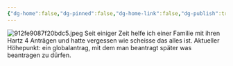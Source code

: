 ```yaml
---
{"dg-home":false,"dg-pinned":false,"dg-home-link":false,"dg-publish":true,"tags":["dgblip"],"disabled rules":["yaml-title","yaml-title-alias","file-name-heading"],"title":"philipp on mastodon @ 2023-03-21","created-date":"2023-03-21T20:03:19","id":110063058912329010,"updated-date":"2025-05-02T08:50:43","dg-path":"blips/110063058912329008.md","permalink":"/blips/110063058912329008/","dgPassFrontmatter":true}
---
```



![912fe9087f20bdc5.jpeg](/img/user/attachments/912fe9087f20bdc5.jpeg)
Seit einiger Zeit helfe ich einer Familie mit ihren Hartz 4 Anträgen und hatte vergessen wie scheisse das alles ist. Aktueller Höhepunkt: ein globalantrag, mit dem man beantragt später was beantragen zu dürfen.



